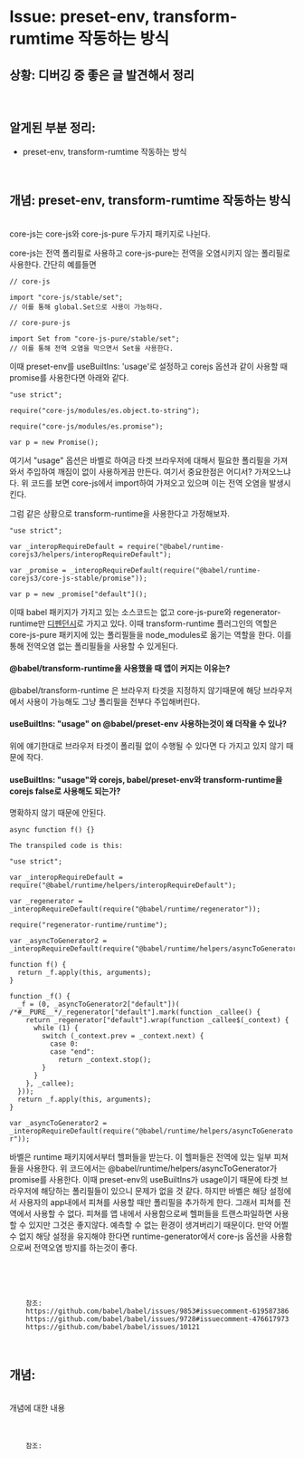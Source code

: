 <!--
author: Dailyscat
purpose: issue arrange
rules:
 (1) 헤더와 문단사이
    <br/>
    <br/>
 (2) 코드가 작성되는 부분은 >로 정리
 (3) 참조는 해당 내용 바로 아래
    <br/>
    <br/>
 (4) 명령어는 bold
 (5) 방안은 ## 안의 과정은 ###
-->

# Issue: preset-env, transform-rumtime 작동하는 방식

## 상황: 디버깅 중 좋은 글 발견해서 정리

<br/>

## 알게된 부분 정리:

- preset-env, transform-rumtime 작동하는 방식

<br/>

## 개념: preset-env, transform-rumtime 작동하는 방식


<br/>
  core-js는 core-js와 core-js-pure 두가지 패키지로 나뉜다.

core-js는 전역 폴리필로 사용하고 core-js-pure는 전역을 오염시키지 않는 폴리필로 사용한다.
간단히 예를들면

```
// core-js

import "core-js/stable/set";
// 이를 통해 global.Set으로 사용이 가능하다.

// core-pure-js

import Set from "core-js-pure/stable/set";
// 이를 통해 전역 오염을 막으면서 Set을 사용한다.
```

이때 preset-env를 useBuiltIns: 'usage'로 설정하고 corejs 옵션과 같이 사용할 때 promise를 사용한다면 아래와 같다.

```
"use strict";

require("core-js/modules/es.object.to-string");

require("core-js/modules/es.promise");

var p = new Promise();
```
여기서 "usage" 옵션은 바벨로 하여금 타겟 브라우저에 대해서 필요한 폴리필을 가져와서 주입하여 깨짐이 없이 사용하게끔 만든다.
여기서 중요한점은 어디서? 가져오느냐다.
위 코드를 보면 core-js에서 import하여 가져오고 있으며 이는 전역 오염을 발생시킨다.

그럼 같은 상황으로 transform-runtime을 사용한다고 가정해보자.

```
"use strict";

var _interopRequireDefault = require("@babel/runtime-corejs3/helpers/interopRequireDefault");

var _promise = _interopRequireDefault(require("@babel/runtime-corejs3/core-js-stable/promise"));

var p = new _promise["default"]();
```
이때 babel 패키지가 가지고 있는 소스코드는 없고 core-js-pure와 regenerator-runtime만 [디펜던시](https://github.com/babel/babel/blob/main/packages/babel-runtime-corejs3/package.json)로 가지고 있다. 이때 transform-runtime 플러그인의 역할은 core-js-pure 패키지에 있는 폴리필들을 node_modules로 옮기는 역할을 한다. 이를 통해 전역오염 없는 폴리필들을 사용할 수 있게된다.

#### @babel/transform-runtime을 사용했을 때 앱이 커지는 이유는?

@babel/transform-runtime 은 브라우저 타겟을 지정하지 않기때문에 해당 브라우저에서 사용이 가능해도 그냥 폴리필을 전부다 주입해버린다.

#### useBuiltIns: "usage" on @babel/preset-env 사용하는것이 왜 더작을 수 있나?

위에 얘기한대로 브라우저 타겟이 폴리필 없이 수행될 수 있다면 다 가지고 있지 않기 때문에 작다. 

#### useBuiltIns: "usage"와 corejs, babel/preset-env와 transform-runtime을 corejs false로 사용해도 되는가?

명확하지 않기 때문에 안된다.

```
async function f() {}

The transpiled code is this:

"use strict";

var _interopRequireDefault = require("@babel/runtime/helpers/interopRequireDefault");

var _regenerator = _interopRequireDefault(require("@babel/runtime/regenerator"));

require("regenerator-runtime/runtime");

var _asyncToGenerator2 = _interopRequireDefault(require("@babel/runtime/helpers/asyncToGenerator"));

function f() {
  return _f.apply(this, arguments);
}

function _f() {
  _f = (0, _asyncToGenerator2["default"])( /*#__PURE__*/_regenerator["default"].mark(function _callee() {
    return _regenerator["default"].wrap(function _callee$(_context) {
      while (1) {
        switch (_context.prev = _context.next) {
          case 0:
          case "end":
            return _context.stop();
        }
      }
    }, _callee);
  }));
  return _f.apply(this, arguments);
}
```
`var _asyncToGenerator2 = _interopRequireDefault(require("@babel/runtime/helpers/asyncToGenerator"));`

바벨은 runtime 패키지에서부터 헬퍼들을 받는다. 이 헬퍼들은 전역에 있는 일부 피쳐들을 사용한다. 위 코드에서는 @babel/runtime/helpers/asyncToGenerator가 promise를 사용한다. 이때 preset-env의 useBuiltIns가 usage이기 때문에 타겟 브라우저에 해당하는 폴리필들이 있으니 문제가 없을 것 같다. 하지만 바벨은 해당 설정에서 사용자의 app내에서 피쳐를 사용할 때만 폴리필을 추가하게 한다. 그래서 피쳐를 전역에서 사용할 수 없다. 피쳐를 앱 내에서 사용함으로써 헬퍼들을 트랜스파일하면 사용할 수 있지만 그것은 좋지않다. 예측할 수 없는 환경이 생겨버리기 때문이다. 만약 어쩔 수 없지 해당 설정을 유지해야 한다면 runtime-generator에서 core-js 옵션을 사용함으로써 전역오염 방지를 하는것이 좋다.


<br/>
<br/>
<br/>

        참조:
        https://github.com/babel/babel/issues/9853#issuecomment-619587386
        https://github.com/babel/babel/issues/9728#issuecomment-476617973
        https://github.com/babel/babel/issues/10121
        

<br/>

## 개념:

<br/>
  개념에 대한 내용
<br/>
<br/>
<br/>

        참조:

<br/>
